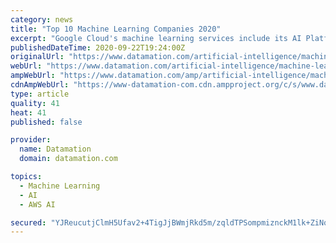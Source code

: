 ```yaml
---
category: news
title: "Top 10 Machine Learning Companies 2020"
excerpt: "Google Cloud's machine learning services include its AI Platform, Cloud AutoML, Deep Learning Containers and TensorFlow Enterprise. All these services draw of Google's expertise as one of the largest users of machine learning technology and its research ..."
publishedDateTime: 2020-09-22T19:24:00Z
originalUrl: "https://www.datamation.com/artificial-intelligence/machine-learning-companies.html"
webUrl: "https://www.datamation.com/artificial-intelligence/machine-learning-companies.html"
ampWebUrl: "https://www.datamation.com/amp/artificial-intelligence/machine-learning-companies.html"
cdnAmpWebUrl: "https://www-datamation-com.cdn.ampproject.org/c/s/www.datamation.com/amp/artificial-intelligence/machine-learning-companies.html"
type: article
quality: 41
heat: 41
published: false

provider:
  name: Datamation
  domain: datamation.com

topics:
  - Machine Learning
  - AI
  - AWS AI

secured: "YJReucutjClmH5Ufav2+4TigJjBWmjRkd5m/zqldTPSompmiznckM1lk+ZiNqKjU5LsDqK4mnyt1Vu7tJ5w3vpcqYL/P6tnXI420wd19P2lrsGm/lUmrAyHVrcq2l+e3B+bKNgGRFfRQ0669wjQ9BPObzRSrhekXFdt2KRkYQZzCelnqgzlOhA6QFd/fFa6qnMoE6iU1iXofaq5cpnSQG+UwuZACiyOYJNOPDTY7celPGrYvrqloV5a0oKzR9/icfj6c12tqkPEc1T9XY9whgk0LxMu6n/aNO4dDQMePu16gukhUiVePt2FUtaGbF2kM2JXv6zJr9VNK/OEN53Koe/Enyg5//yGghgV31jU4XuY=;Orr+Z7COP4LoNxN/bDKioQ=="
---
```


